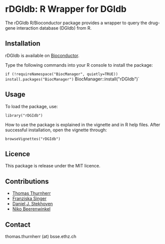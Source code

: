 rDGIdb: R Wrapper for DGIdb
=======

The rDGIdb R/Bioconductor package provides a wrapper to query the drug-gene 
interaction database (DGIdb) from R.

## Installation

rDGIdb is available on [Bioconductor](http://bioconductor.org/packages/rDGIdb/).

Type the following commands into your R console to install the package:

`if (!requireNamespace("BiocManager", quietly=TRUE))`
    `install.packages("BiocManager")`
BiocManager::install("rDGIdb")`

## Usage

To load the package, use:

`library("rDGIdb")`

How to use the package is explained in the vignette and in R help files. 
After successful installation, open the vignette through:

`browseVignettes("rDGIdb")`

## Licence

This package is release under the MIT licence.

## Contributions

* [Thomas Thurnherr](https://www.bsse.ethz.ch/cbg/group/people/person-detail.html?persid=103609)
* [Franziska Singer](http://www.nexus.ethz.ch/people/person-detail.html?persid=215312)
* [Daniel J. Stekhoven](http://www.nexus.ethz.ch/people/person-detail.html?persid=143058)
* [Niko Beerenwinkel](https://www.bsse.ethz.ch/cbg/group/people/person-detail.html?persid=149417)

## Contact

thomas.thurnherr (at) bsse.ethz.ch
